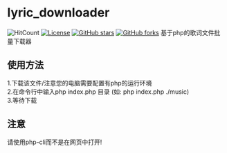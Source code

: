 # lyric_downloader
![HitCount](http://hits.dwyl.com/soxft/soxft/lyric_downloader.svg)
<a href="http://www.apache.org/licenses/LICENSE-2.0.html"> 
<img src="https://img.shields.io/github/license/soxft/lyric_downloader.svg" alt="License"></a>
<a href="https://github.com/soxft/lyric_downloader/stargazers"> 
<img src="https://img.shields.io/github/stars/soxft/lyric_downloader.svg" alt="GitHub stars"></a>
<a href="https://github.com/soxft/lyric_downloader/network/members"> 
<img src="https://img.shields.io/github/forks/soxft/lyric_downloader.svg" alt="GitHub forks"></a> 
基于php的歌词文件批量下载器
## 使用方法
1.下载该文件/注意您的电脑需要配置有php的运行环境<br />
2.在命令行中输入php index.php 目录 (如: php index.php ./music)<br />
3.等待下载
## 注意
请使用php-cli而不是在网页中打开!
